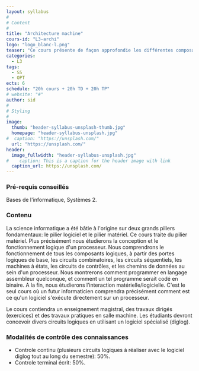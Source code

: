 ```yaml
---
layout: syllabus
#
# Content
#
title: "Architecture machine"
cours-id: "L3-archi"
logo: "logo_blanc-l.png"
teaser: "Ce cours présente de façon approfondie les différentes composants des architectures d'ordinateurs, depuis les portes logiques jusqu'au niveau du processeur. Nous apprendrons comment concevoir un processeur simple, et comment le programmer au niveau assembleur et binaire. Nous montrerons aussi comment des décisions architecturales peuvent influencer sur les performances."
categories:
  - L3
tags:
  - S5
  - OPT
ects: 6
schedule: "20h cours + 20h TD + 20h TP"
# website: "#"
author: sid
#
# Styling
#
image:
  thumb: "header-syllabus-unsplash-thumb.jpg"
  homepage: "header-syllabus-unsplash.jpg"
#  caption: "https://unsplash.com/"
  url: "https://unsplash.com/"
header:
  image_fullwidth: "header-syllabus-unsplash.jpg"
#    caption: This is a caption for the header image with link
  caption_url: https://unsplash.com/
---
```


### Pré-requis conseillés

Bases de l'informatique, Systèmes 2.

### Contenu

La science informatique a été bâtie à l'origine sur deux grands piliers fondamentaux: le pilier logiciel et le pilier matériel. Ce cours traite du pilier matériel. Plus précisément nous étudierons  la conception et le fonctionnement logique d'un processeur. Nous comprendrons le fonctionnement de tous les composants logiques, à partir des portes logiques de base,  les circuits combinatoires, les circuits séquentiels, les machines à états, les circuits de contrôles, et les chemins de données au sein d'un processeur. Nous montrerons comment programmer en langage assembleur quelconque, et comment un tel programme serait codé en binaire. A la fin, nous étudierons l’interaction matérielle/logicielle. C'est le seul cours où un futur informaticien comprendra précisément comment est ce qu'un logiciel s'exécute directement sur un processeur.

Le cours contiendra un enseignement magistral, des travaux dirigés (exercices) et des travaux pratiques en salle machine. Les étudiants devront concevoir divers circuits logiques en utilisant un logiciel spécialisé (diglog).

###  Modalités de contrôle des connaissances ###

- Controle continu (plusieurs circuits logiques à réaliser avec le logiciel diglog tout au long du semestre): 50%.
- Controle terminal écrit: 50%.
